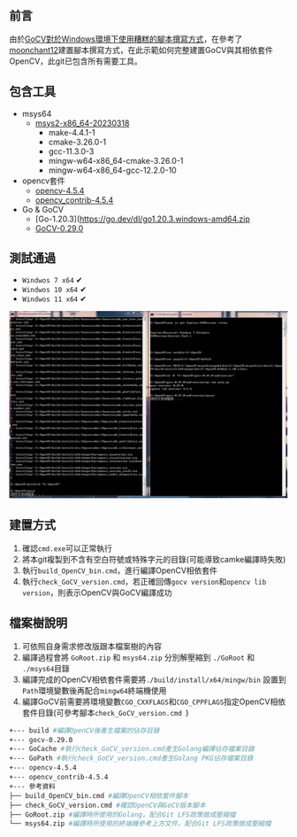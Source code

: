 ## 前言
由於[GoCV對於Windows環境下使用糟糕的腳本撰寫方式]( https://github.com/hybridgroup/gocv/blob/release/win_build_opencv.cmd )，在參考了[moonchant12](https://github.com/moonchant12/install-gocv)建置腳本撰寫方式，在此示範如何完整建置GoCV與其相依套件OpenCV，此git已包含所有需要工具。

## 包含工具
 * msys64
    * [msys2-x86_64-20230318](https://github.com/msys2/msys2-installer/releases/download/2023-03-18/msys2-x86_64-20230318.exe)
        * make-4.4.1-1
        * cmake-3.26.0-1
        * gcc-11.3.0-3
        * mingw-w64-x86_64-cmake-3.26.0-1
        * mingw-w64-x86_64-gcc-12.2.0-10
 * opencv套件
    * [opencv-4.5.4](https://github.com/opencv/opencv/archive/4.5.4.zip)
    * [opencv_contrib-4.5.4](https://github.com/opencv/opencv_contrib/archive/4.5.4.zip)
 * Go & GoCV
    * [Go-1.20.3](https://go.dev/dl/go1.20.3.windows-amd64.zip
    * [GoCV-0.29.0](https://github.com/hybridgroup/gocv/archive/refs/tags/v0.29.0.zip)

## 測試通過
   * ``Windwos 7 x64`` ✔
   * ``Windwos 10 x64`` ✔
   * ``Windwos 11 x64`` ✔
 
![Alt text](/參考資料/Windows%207%20x64%20Pass.png)


## 建置方式
   1. 確認``cmd.exe``可以正常執行
   2. 將本git複製到不含有空白符號或特殊字元的目錄(可能導致camke編譯時失敗)
   3. 執行``build_OpenCV_bin.cmd``，進行編譯OpenCV相依套件
   4. 執行``check_GoCV_version.cmd``，若正確回傳``gocv version``和``opencv lib version``，則表示OpenCV與GoCV編譯成功

## 檔案樹說明
   1. 可依照自身需求修改版跟本檔案樹的內容
   2. 編譯過程會將 ``GoRoot.zip`` 和 ``msys64.zip`` 分別解壓縮到 ``./GoRoot`` 和 ``./msys64``目錄
   3. 編譯完成的OpenCV相依套件需要將``./build/install/x64/mingw/bin`` 設置到``Path``環境變數後再配合``mingw64``終端機使用
   4. 編譯GoCV前需要將環境變數``CGO_CXXFLAGS``和``CGO_CPPFLAGS``指定OpenCV相依套件目錄(可參考腳本``check_GoCV_version.cmd ``)

   ```bash
   +--- build #編譯OpenCV後產生檔案的佔存目錄
   +--- gocv-0.29.0
   +--- GoCache #執行check_GoCV_version.cmd產生Golang編譯佔存檔案目錄
   +--- GoPath #執行check_GoCV_version.cmd產生Golang PKG佔存檔案目錄
   +--- opencv-4.5.4
   +--- opencv_contrib-4.5.4
   +--- 參考資料
   ├── build_OpenCV_bin.cmd #編譯OpenCV相依套件腳本
   ├── check_GoCV_version.cmd #確認OpenCV與GoCV版本腳本
   ├── GoRoot.zip #編譯時所使用的Golang，配合Git LFS政策做成壓縮檔
   └── msys64.zip #編譯時所使用的終端機參考上方文件，配合Git LFS政策做成壓縮檔
   ```
